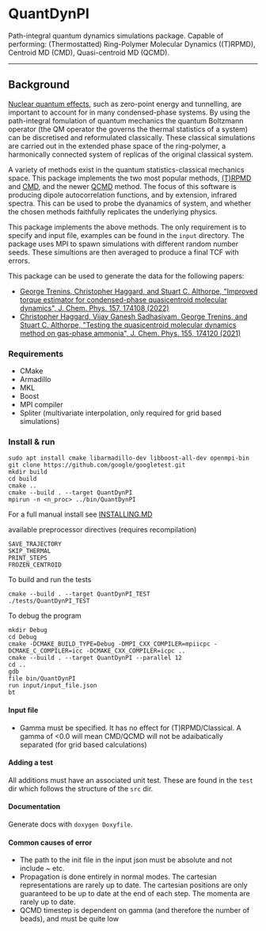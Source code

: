 # QuantDynPI

Path-integral quantum dynamics simulations package. Capable of performing: (Thermostatted) Ring-Polymer Molecular Dynamics ((T)RPMD), Centroid MD (CMD), Quasi-centroid MD (QCMD).
***

## Background

[Nuclear quantum effects](https://www.nature.com/articles/s41570-017-0109), such as zero-point energy and tunnelling, are important to account for in many condensed-phase systems. By using the path-integral fomulation of quantum mechanics the quantum Boltzmann operator (the QM operator the governs the thermal statistics of a system) can be discretised and reformulated classically. These classical simulations are carried out in the extended phase space of the ring-polymer, a harmonically connected system of replicas of the original classical system. 

A variety of methods exist in the quantum statistics-classical mechanics space. This package implements the two most popular methods, [(T)RPMD](https://aip.scitation.org/doi/10.1063/1.1777575) and [CMD](https://aip.scitation.org/doi/10.1063/1.467175), and the newer [QCMD](https://aip.scitation.org/doi/10.1063/1.5100587) method. The focus of this software is producing dipole autocorrelation functions, and by extension, infrared spectra. This can be used to probe the dyanamics of system, and whether the chosen methods faithfully replicates the underlying physics.

This package implements the above methods. The only requirement is to specify and input file, examples can be found in the ```input``` directory. The package uses MPI to spawn simulations with different random number seeds. These simultions are then averaged to produce a final TCF with errors.

This package can be used to generate the data for the following papers:

- [George Trenins, Christopher Haggard, and Stuart C. Althorpe, "Improved torque estimator for condensed-phase quasicentroid molecular dynamics", J. Chem. Phys. 157, 174108 (2022)](https://aip.scitation.org/doi/10.1063/5.0129482)
- [Christopher Haggard, Vijay Ganesh Sadhasivam, George Trenins, and Stuart C. Althorpe, "Testing the quasicentroid molecular dynamics method on gas-phase ammonia", J. Chem. Phys. 155, 174120 (2021)](https://aip.scitation.org/doi/10.1063/5.0068250)

### Requirements

- CMake  
- Armadillo  
- MKL   
- Boost  
- MPI compiler  
- Spliter (multivariate interpolation, only required for grid based simulations)

### Install & run
```
sudo apt install cmake libarmadillo-dev libboost-all-dev openmpi-bin 
git clone https://github.com/google/googletest.git  
mkdir build  
cd build  
cmake ..  
cmake --build . --target QuantDynPI  
mpirun -n <n_proc> ../bin/QuantDynPI
```   

For a full manual install see [INSTALLING.MD](INSTALLING.md)

available preprocessor directives (requires recompilation)
```shell
SAVE_TRAJECTORY
SKIP_THERMAL
PRINT_STEPS
FROZEN_CENTROID
```

To build and run the tests

```shell
cmake --build . --target QuantDynPI_TEST  
./tests/QuantDynPI_TEST  
```

To debug the program
```shell
mkdir Debug
cd Debug
cmake -DCMAKE_BUILD_TYPE=Debug -DMPI_CXX_COMPILER=mpiicpc -DCMAKE_C_COMPILER=icc -DCMAKE_CXX_COMPILER=icpc ..
cmake --build . --target QuantDynPI --parallel 12
cd ..
gdb
file bin/QuantDynPI
run input/input_file.json
bt
```

#### Input file
- Gamma must be specified. It has no effect for (T)RPMD/Classical. A gamma of <0.0 will mean CMD/QCMD will not be adaibatically separated (for grid based calculations)

#### Adding a test

All additions must have an associated unit test. These are found in the ```test``` dir which follows the structure of the ```src``` dir.

#### Documentation

Generate docs with ```doxygen Doxyfile```.

#### Common causes of error

- The path to the init file in the input json must be absolute and not include ~ etc.
- Propagation is done entirely in normal modes. The cartesian representations are rarely up to date. The cartesian positions are only guaranteed to be up to date at the end of each step. The momenta are rarely up to date.
- QCMD timestep is dependent on gamma (and therefore the number of beads), and must be quite low
